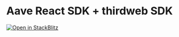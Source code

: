 # Aave React SDK + thirdweb SDK

[![Open in StackBlitz](https://developer.stackblitz.com/img/open_in_stackblitz.svg)](https://stackblitz.com/github/aave/aave-sdk/tree/main/examples/react-thirdweb)
